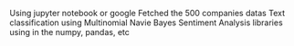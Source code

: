 Using jupyter notebook or google 
Fetched the 500 companies datas 
Text classification using Multinomial Navie Bayes
Sentiment Analysis
libraries using in the numpy, pandas, etc
